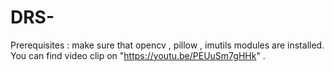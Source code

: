 # DRS-
Prerequisites : make sure that opencv , pillow , imutils modules are installed.
You can find video clip on "https://youtu.be/PEUuSm7gHHk" .
